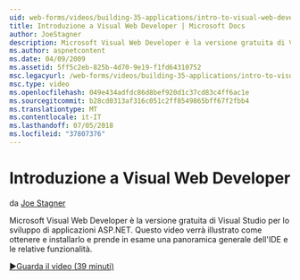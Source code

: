 ```yaml
---
uid: web-forms/videos/building-35-applications/intro-to-visual-web-developer
title: Introduzione a Visual Web Developer | Microsoft Docs
author: JoeStagner
description: Microsoft Visual Web Developer è la versione gratuita di Visual Studio per lo sviluppo di applicazioni ASP.NET. Questo video verrà illustrato come ottenere e installarlo insieme a t...
ms.author: aspnetcontent
ms.date: 04/09/2009
ms.assetid: 5ff5c2eb-825b-4d70-9e19-f1fd64310752
msc.legacyurl: /web-forms/videos/building-35-applications/intro-to-visual-web-developer
msc.type: video
ms.openlocfilehash: 049e434adfdc86d8bef920d1c37cd83c4ff6ac1e
ms.sourcegitcommit: b28cd0313af316c051c2ff8549865bff67f2fbb4
ms.translationtype: MT
ms.contentlocale: it-IT
ms.lasthandoff: 07/05/2018
ms.locfileid: "37807376"
---
```

<a name="intro-to-visual-web-developer"></a>Introduzione a Visual Web Developer
====================
da [Joe Stagner](https://github.com/JoeStagner)

Microsoft Visual Web Developer è la versione gratuita di Visual Studio per lo sviluppo di applicazioni ASP.NET. Questo video verrà illustrato come ottenere e installarlo e prende in esame una panoramica generale dell'IDE e le relative funzionalità.

[&#9654;Guarda il video (39 minuti)](https://channel9.msdn.com/Blogs/ASP-NET-Site-Videos/intro-to-visual-web-developer)
